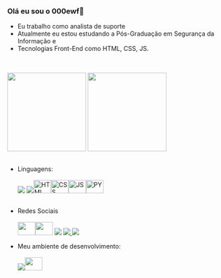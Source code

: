 ### Olá eu sou o 000ewf👋



- Eu trabalho como analista de suporte 
- Atualmente eu estou estudando a Pós-Graduação em Segurança da Informação e 
- Tecnologias Front-End como HTML, CSS, JS.
##
<div><br>
  <img height="180em" src= "https://github-readme-stats.vercel.app/api?username=000ewf&show_icons=true&theme=merko"/>
  <img height="180em" src= "https://github-readme-stats.vercel.app/api/top-langs/?username=000ewf&layout=compact&theme=merko"/>   
</div>

##

- Linguagens: <br> <br>
<img  src="https://img.shields.io/badge/Powershell-2CA5E0?style=for-the-badge&logo=powershell&logoColor=black"> <img src="https://img.shields.io/badge/Java-ED8B00?style=for-the-badge&logo=java&logoColor=white"><img height="30" width="40" alt="HTML" src="https://cdn.jsdelivr.net/gh/devicons/devicon/icons/html5/html5-original.svg" /><img height="30" width="40" alt="CSS" src="https://cdn.jsdelivr.net/gh/devicons/devicon/icons/css3/css3-original.svg" /><img height="30" width="40" alt="JS" src="https://cdn.jsdelivr.net/gh/devicons/devicon/icons/javascript/javascript-plain.svg" /><img height="30" width="40" alt="PY" src="https://cdn.jsdelivr.net/gh/devicons/devicon/icons/python/python-plain.svg" />



##
- Redes Sociais <br><br>
 <a href="https://osu.ppy.sh/users/17784425" target="_blank"> <img height="30" width="40" src="https://osu.ppy.sh/assets/images/osu-logo-white.59d385da.svg" target="_blank"><a href="https://anilist.co/kkisaki"  target="_blank" ><img height="30" width="40" src="https://anilist.co/img/icons/icon.svg"  target="_blank"></a> <a href="https://www.linkedin.com/in/michellourran/" target="_blank"><img src="https://img.shields.io/badge/LinkedIn-0077B5?style=for-the-badge&logo=linkedin&logoColor=white" target="_blank"></a> <a href="https://www.github.com/000ewf" target="_blank">
<img src="https://img.shields.io/badge/GitHub-100000?style=for-the-badge&logo=github&logoColor=white" target="_blank" /></a><a href="https://www.instagram.com/michellourran/" target="_blank">
<img src="https://img.shields.io/badge/Instagram-E4405F?style=for-the-badge&logo=instagram&logoColor=white" target="_blank" /></a>





- Meu ambiente de desenvolvimento: <br> <br>
<img src="https://img.shields.io/badge/Windows-0078D6?style=for-the-badge&logo=windows&logoColor=black"><img height="30" width="40" src="https://cdn.jsdelivr.net/gh/devicons/devicon/icons/vscode/vscode-original.svg" />

          
